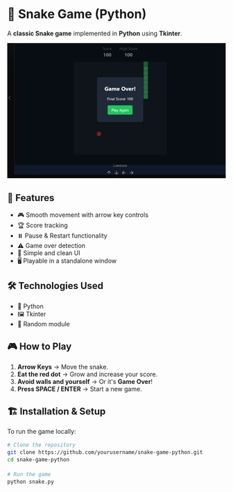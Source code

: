 # 🐍 Snake Game (Python)

A **classic Snake game** implemented in **Python** using **Tkinter**.

![Game Preview](./project/img/preview.jpg)

## 🚀 Features

- 🎮 Smooth movement with arrow key controls  
- 🏆 Score tracking  
- ⏸️ Pause & Restart functionality  
- ⚠️ Game over detection  
- 🎨 Simple and clean UI  
- 🖥️ Playable in a standalone window  

## 🛠 Technologies Used

- 🐍 Python  
- 🖼️ Tkinter  
- 🎲 Random module  

## 🎮 How to Play

1. **Arrow Keys** → Move the snake.  
2. **Eat the red dot** → Grow and increase your score.  
3. **Avoid walls and yourself** → Or it's **Game Over**!  
4. **Press SPACE / ENTER** → Start a new game.  

## 🏗 Installation & Setup

To run the game locally:

```bash
# Clone the repository
git clone https://github.com/yourusername/snake-game-python.git
cd snake-game-python

# Run the game
python snake.py
